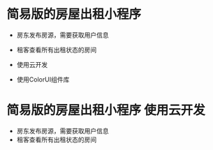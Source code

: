 
# 简易版的房屋出租小程序
* 房东发布房源，需要获取用户信息
* 租客查看所有出租状态的房间

* 使用云开发
* 使用ColorUI组件库

# 简易版的房屋出租小程序 使用云开发 
* 房东发布房源，需要获取用户信息 
* 租客查看所有出租状态的房间 

